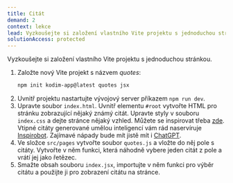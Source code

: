 ```yaml
---
title: Citát
demand: 2
context: lekce
lead: Vyzkoušejte si založení vlastního Vite projektu s jednoduchou stránkou.
solutionAccess: protected
---
```


Vyzkoušejte si založení vlastního Vite projektu s jednoduchou stránkou.

1. Založte nový Vite projekt s názvem _quotes_:
   ```sh
   npm init kodim-app@latest quotes jsx
   ```
1. Uvnitř projektu nastartujte vývojový server příkazem `npm run dev`.
1. Upravte soubor `index.html`. Uvnitř elementu `#root` vytvořte HTML pro stránku zobrazující nějaký známý citát. Upravte styly v souboru `index.css` a dejte stránce nějaký vzhled. Můžete se inspirovat třeba [zde](assets/quote.png). Vtipné citáty generované umělou inteligencí vám rád naservíruje [Inspirobot](https://inspirobot.me). Zajímavé nápady bude mít jistě mít i [ChatGPT](https://chat.openai.com).
1. Ve složce `src/pages` vytvořte soubor `quotes.js` a vložte do něj pole s citáty. Vytvořte v něm funkci, která náhodně vybere jeden citát z pole a vrátí jej jako řetězec.
1. Smažte obsah souboru `index.jsx`, importujte v něm funkci pro výběr citátu a použijte ji pro zobrazení citátu na stránce.

<!-- :::solution

Příklad možného řešení: https://github.com/Czechitas-podklady-WEB/reseni-quotes

::: -->
